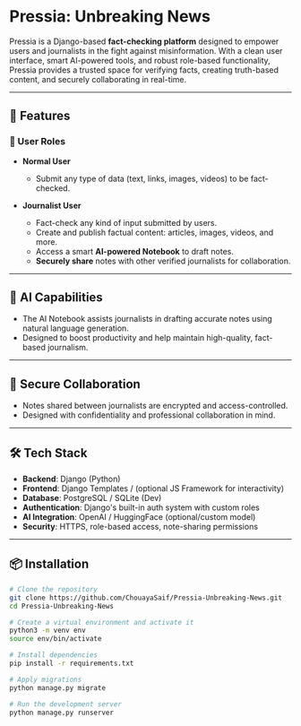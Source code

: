 # Pressia: Unbreaking News

Pressia is a Django-based **fact-checking platform** designed to empower users and journalists in the fight against misinformation. With a clean user interface, smart AI-powered tools, and robust role-based functionality, Pressia provides a trusted space for verifying facts, creating truth-based content, and securely collaborating in real-time.

---

## 🚀 Features

### 👤 User Roles

- **Normal User**  
  - Submit any type of data (text, links, images, videos) to be fact-checked.

- **Journalist User**  
  - Fact-check any kind of input submitted by users.  
  - Create and publish factual content: articles, images, videos, and more.  
  - Access a smart **AI-powered Notebook** to draft notes.  
  - **Securely share** notes with other verified journalists for collaboration.

---

## 🤖 AI Capabilities

- The AI Notebook assists journalists in drafting accurate notes using natural language generation.
- Designed to boost productivity and help maintain high-quality, fact-based journalism.

---

## 🔐 Secure Collaboration

- Notes shared between journalists are encrypted and access-controlled.
- Designed with confidentiality and professional collaboration in mind.

---

## 🛠️ Tech Stack

- **Backend**: Django (Python)
- **Frontend**: Django Templates / (optional JS Framework for interactivity)
- **Database**: PostgreSQL / SQLite (Dev)
- **Authentication**: Django's built-in auth system with custom roles
- **AI Integration**: OpenAI / HuggingFace (optional/custom model)
- **Security**: HTTPS, role-based access, note-sharing permissions

---

## 📦 Installation

```bash
# Clone the repository
git clone https://github.com/ChouayaSaif/Pressia-Unbreaking-News.git
cd Pressia-Unbreaking-News

# Create a virtual environment and activate it
python3 -m venv env
source env/bin/activate

# Install dependencies
pip install -r requirements.txt

# Apply migrations
python manage.py migrate

# Run the development server
python manage.py runserver
